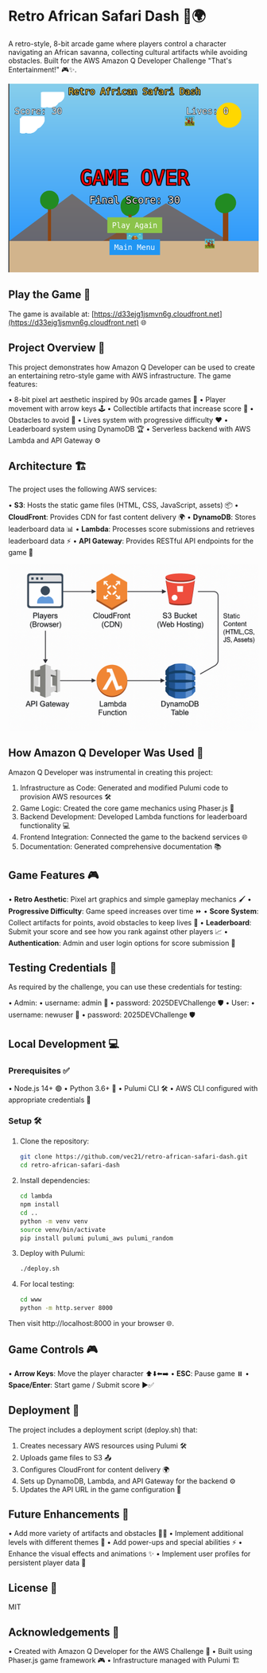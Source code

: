 # Retro African Safari Dash 🦒🌍

A retro-style, 8-bit arcade game where players control a character navigating an African savanna, collecting cultural artifacts while avoiding obstacles. Built for the AWS Amazon Q Developer Challenge "That's Entertainment!" 🎮✨.

![Game Screenshot](screenshots/gameplay.png)
## Play the Game 🎉

The game is available at: [https://d33ejg1jsmvn6g.cloudfront.net](https://d33ejg1jsmvn6g.cloudfront.net) 🌐

## Project Overview 📝

This project demonstrates how Amazon Q Developer can be used to create an entertaining retro-style game with AWS infrastructure. The game features:

• 8-bit pixel art aesthetic inspired by 90s arcade games 🎨
• Player movement with arrow keys 🕹️
• Collectible artifacts that increase score 🏺
• Obstacles to avoid 🚧
• Lives system with progressive difficulty ❤️
• Leaderboard system using DynamoDB 🏆
• Serverless backend with AWS Lambda and API Gateway ⚙️

## Architecture 🏗️

The project uses the following AWS services:

• **S3**: Hosts the static game files (HTML, CSS, JavaScript, assets) 📦
• **CloudFront**: Provides CDN for fast content delivery 🌍
• **DynamoDB**: Stores leaderboard data 📊
• **Lambda**: Processes score submissions and retrieves leaderboard data ⚡
• **API Gateway**: Provides RESTful API endpoints for the game 🔗

![Architecture Diagram](screenshots/architecture.png)

## How Amazon Q Developer Was Used 🤖

Amazon Q Developer was instrumental in creating this project:

1. Infrastructure as Code: Generated and modified Pulumi code to provision AWS resources 🛠️
2. Game Logic: Created the core game mechanics using Phaser.js 🎲
3. Backend Development: Developed Lambda functions for leaderboard functionality 💻
4. Frontend Integration: Connected the game to the backend services 🌐
5. Documentation: Generated comprehensive documentation 📚

## Game Features 🎮

• **Retro Aesthetic**: Pixel art graphics and simple gameplay mechanics 🖌️
• **Progressive Difficulty**: Game speed increases over time ⏩
• **Score System**: Collect artifacts for points, avoid obstacles to keep lives 🥇
• **Leaderboard**: Submit your score and see how you rank against other players 📈
• **Authentication**: Admin and user login options for score submission 🔐

## Testing Credentials 🔑

As required by the challenge, you can use these credentials for testing:

• Admin:
  • username: admin 👑
  • password: 2025DEVChallenge 🛡️
• User:
  • username: newuser 🧑
  • password: 2025DEVChallenge 🛡️

## Local Development 💻

### Prerequisites ✅

• Node.js 14+ 🟢
• Python 3.6+ 🐍
• Pulumi CLI 🛠️
• AWS CLI configured with appropriate credentials 🔧

### Setup 🛠️

1. Clone the repository:
  

   ```bash
   git clone https://github.com/vec21/retro-african-safari-dash.git
   cd retro-african-safari-dash
   ```

2. Install dependencies:
  

   ```bash
   cd lambda
   npm install
   cd ..
   python -m venv venv
   source venv/bin/activate
   pip install pulumi pulumi_aws pulumi_random
   ```

3. Deploy with Pulumi:
  
   ```bash
   ./deploy.sh
   ```

4. For local testing:
  
   ```bash
   cd www
   python -m http.server 8000
   ```
   
  Then visit http://localhost:8000 in your browser 🌐.

## Game Controls 🎮

• **Arrow Keys**: Move the player character ⬆️⬇️⬅️➡️
• **ESC**: Pause game ⏸️
• **Space/Enter**: Start game / Submit score ▶️✅

## Deployment 🚀

The project includes a deployment script (deploy.sh) that:

1. Creates necessary AWS resources using Pulumi 🛠️
2. Uploads game files to S3 📤
3. Configures CloudFront for content delivery 🌍
4. Sets up DynamoDB, Lambda, and API Gateway for the backend ⚙️
5. Updates the API URL in the game configuration 🔗

## Future Enhancements 🔮

• Add more variety of artifacts and obstacles 🏺🚧
• Implement additional levels with different themes 🌄
• Add power-ups and special abilities ⚡
• Enhance the visual effects and animations ✨
• Implement user profiles for persistent player data 👤

## License 📜

MIT

## Acknowledgements 🙌

• Created with Amazon Q Developer for the AWS Challenge 🤖
• Built using Phaser.js game framework 🎮
• Infrastructure managed with Pulumi 🏗️